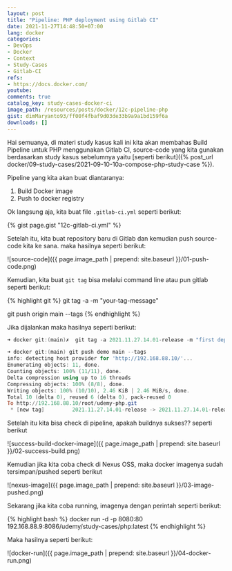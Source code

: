 ```yaml
---
layout: post
title: "Pipeline: PHP deployment using Gitlab CI"
date: 2021-11-27T14:48:50+07:00
lang: docker
categories:
- DevOps
- Docker
- Context
- Study-Cases
- Gitlab-CI
refs: 
- https://docs.docker.com/
youtube: 
comments: true
catalog_key: study-cases-docker-ci
image_path: /resources/posts/docker/12c-pipeline-php
gist: dimMaryanto93/ff00f4fbaf9d03de33b9a9a1bd159f6a
downloads: []
---
```


Hai semuanya, di materi study kasus kali ini kita akan membahas Build Pipeline untuk PHP menggunakan Gitlab CI, source-code yang kita gunakan berdasarkan study kasus sebelumnya yaitu [seperti berikut]({% post_url docker/09-study-cases/2021-09-10-10a-compose-php-study-case %}). 

Pipeline yang kita akan buat diantaranya:

1. Build Docker image
2. Push to docker registry

Ok langsung aja, kita buat file `.gitlab-ci.yml` seperti berikut:

{% gist page.gist "12c-gitlab-ci.yml" %}

Setelah itu, kita buat repository baru di Gitlab dan kemudian push source-code kita ke sana. maka hasilnya seperti berikut:

![source-code]({{ page.image_path | prepend: site.baseurl }}/01-push-code.png)

Kemudian, kita buat `git tag` bisa melalui command line atau pun gitlab seperti berikut:

{% highlight git %}
git tag -a <tag-version> -m "your-tag-message"

git push origin main --tags
{% endhighlight %}

Jika dijalankan maka hasilnya seperti berikut:

```powershell
➜ docker git:(main)✗  git tag -a 2021.11.27.14.01-release -m "first deploy with gitlab ci"

➜ docker git:(main) git push demo main --tags
info: detecting host provider for 'http://192.168.88.10/'...
Enumerating objects: 11, done.
Counting objects: 100% (11/11), done.
Delta compression using up to 16 threads
Compressing objects: 100% (8/8), done.
Writing objects: 100% (10/10), 2.46 KiB | 2.46 MiB/s, done.
Total 10 (delta 0), reused 6 (delta 0), pack-reused 0
To http://192.168.88.10/root/udemy-php.git
 * [new tag]         2021.11.27.14.01-release -> 2021.11.27.14.01-release
```

Setelah itu kita bisa check di pipeline, apakah buildnya sukses?? seperti berikut

![success-build-docker-image]({{ page.image_path | prepend: site.baseurl }}/02-success-build.png)

Kemudian jika kita coba check di Nexus OSS, maka docker imagenya sudah tersimpan/pushed seperti berikut

![nexus-image]({{ page.image_path | prepend: site.baseurl }}/03-image-pushed.png)

Sekarang jika kita coba running, imagenya dengan perintah seperti berikut:

{% highlight bash %}
docker run -d -p 8080:80 192.168.88.9:8086/udemy/study-cases/php:latest
{% endhighlight %}

Maka hasilnya seperti berikut:

![docker-run]({{ page.image_path | prepend: site.baseurl }}/04-docker-run.png)
